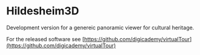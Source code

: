 Hildesheim3D
============

Development version for a genereic panoramic viewer for cultural heritage. 

For the released software see [https://github.com/digicademy/virtualTour](https://github.com/digicademy/virtualTour)
